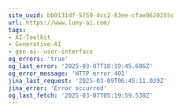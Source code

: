 ```yaml
---
site_uuid: bb0131df-5759-4cc2-83ee-cfae0620255c
url: https://www.luny-ai.com/
tags:
- AI-Toolkit
- Generative-AI
- gen-ai--user-interface
og_errors: 'true'
og_last_error: '2025-03-07T10:19:45.686Z'
og_error_message: 'HTTP error 401'
jina_last_request: '2025-03-09T06:45:11.039Z'
jina_error: 'Error occurred'
og_last_fetch: '2025-03-07T05:19:59.538Z'
---
```


